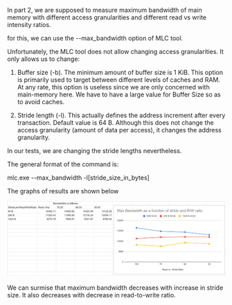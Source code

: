 In part 2, we are supposed to measure maximum bandwidth of main memory with different access granularities and different read vs write intensity ratios.

for this, we can use the --max_bandwidth option of MLC tool.

Unfortunately, the MLC tool does not allow changing access granularities. It only allows us to change:

1) Buffer size (-b). The minimum amount of buffer size is 1 KiB. This option is primarily used to target between different levels of caches and RAM. At any rate, this option is useless since we are only concerned with main-memory here. We have to have a large value for Buffer Size so as to avoid caches.

2) Stride length (-l). This actually defines the address increment after every transaction. Default value is 64 B. Although this does not change the access granularity (amount of data per access), it changes the address granularity.

In our tests, we are changing the stride lengths nevertheless.

The general format of the command is:

mlc.exe --max_bandwidth -l[stride_size_in_bytes]

The graphs of results are shown below

![plot](./max_bandwidth_graphs.PNG)

We can surmise that maximum bandwidth decreases with increase in stride size. It also decreases with decrease in read-to-write ratio.


